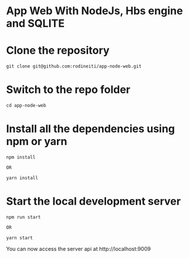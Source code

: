 # App Web With NodeJs, Hbs engine and SQLITE

# Clone the repository

    git clone git@github.com:rodineiti/app-node-web.git

# Switch to the repo folder

    cd app-node-web

# Install all the dependencies using npm or yarn

    npm install

    OR

    yarn install

# Start the local development server

    npm run start

    OR

    yarn start

You can now access the server api at http://localhost:9009
